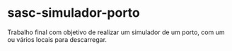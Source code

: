 # sasc-simulador-porto
Trabalho final com objetivo de realizar um simulador de um porto, com um ou vários locais para descarregar.
